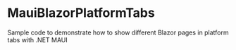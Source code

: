 # MauiBlazorPlatformTabs
 Sample code to demonstrate how to show different Blazor pages in platform tabs with .NET MAUI
